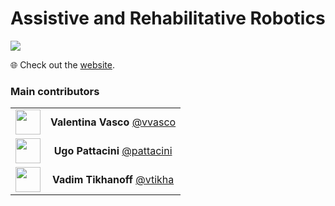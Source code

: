 Assistive and Rehabilitative Robotics
=====================================

<a href="https://zenhub.com"><img src="https://raw.githubusercontent.com/ZenHubIO/support/master/zenhub-badge.png"></a>

:globe_with_meridians: Check out the [website](https://robotology.github.io/assistive-rehab/doc/mkdocs/site/index.html).

### Main contributors
| | |
|:---:|:---:|
| [<img src="https://github.com/vvasco.png" width="40">](https://github.com/vvasco) | **Valentina Vasco** [@vvasco](https://github.com/vvasco) |
| [<img src="https://github.com/pattacini.png" width="40">](https://github.com/pattacini) | **Ugo Pattacini** [@pattacini](https://github.com/pattacini) |
| [<img src="https://github.com/vtikha.png" width="40">](https://github.com/vtikha) | **Vadim Tikhanoff** [@vtikha](https://github.com/vtikha) |
